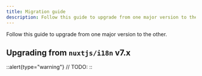 ```yaml
---
title: Migration guide
description: Follow this guide to upgrade from one major version to the other.
---
```


Follow this guide to upgrade from one major version to the other.

## Upgrading from `nuxtjs/i18n` v7.x

::alert{type="warning"}
// TODO:
::
